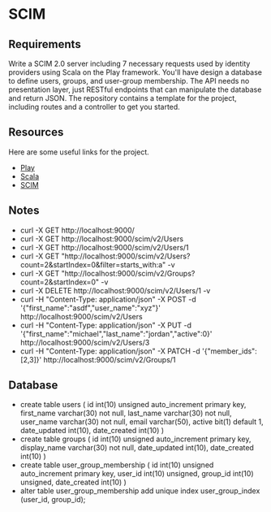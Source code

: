 # SCIM

## Requirements
Write a SCIM 2.0 server including 7 necessary requests used by identity providers using Scala on the Play framework. You'll have design a database to define users, groups, and user-group membership. The API needs no presentation layer, just RESTful endpoints that can manipulate the database and return JSON. The repository contains a template for the project, including routes and a controller to get you started.

## Resources
Here are some useful links for the project.
* [Play](https://www.playframework.com/)
* [Scala](http://www.scala-lang.org/documentation/)
* [SCIM](http://www.simplecloud.info/)

## Notes
* curl -X GET http://localhost:9000/
* curl -X GET http://localhost:9000/scim/v2/Users
* curl -X GET http://localhost:9000/scim/v2/Users/1
* curl -X GET "http://localhost:9000/scim/v2/Users?count=2&startIndex=0&filter=starts_with:a" -v
* curl -X GET "http://localhost:9000/scim/v2/Groups?count=2&startIndex=0" -v
* curl -X DELETE http://localhost:9000/scim/v2/Users/1 -v
* curl -H "Content-Type: application/json" -X POST -d '{"first_name":"asdf","user_name":"xyz"}' http://localhost:9000/scim/v2/Users
* curl -H "Content-Type: application/json" -X PUT -d '{"first_name":"michael","last_name":"jordan","active":0}' http://localhost:9000/scim/v2/Users/3
* curl -H "Content-Type: application/json" -X PATCH -d '{"member_ids":[2,3]}' http://localhost:9000/scim/v2/Groups/1

## Database
* create table users (
     id int(10) unsigned auto_increment primary key,
     first_name varchar(30) not null,
     last_name varchar(30) not null,
     user_name varchar(30) not null,
     email varchar(50),
     active bit(1) default 1,
     date_updated int(10),
     date_created int(10)
  )
* create table groups (
     id int(10) unsigned auto_increment primary key,
     display_name varchar(30) not null,
     date_updated int(10),
     date_created int(10)
  )
* create table user_group_membership (
     id int(10) unsigned auto_increment primary key,
     user_id int(10) unsigned,
     group_id int(10) unsigned,
     date_created int(10)
  )
* alter table user_group_membership add unique index user_group_index (user_id, group_id);